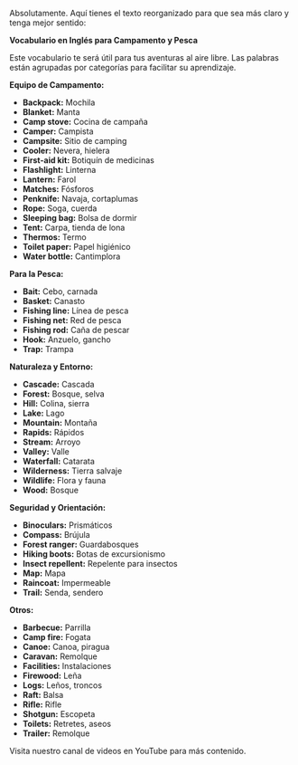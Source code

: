 Absolutamente. Aquí tienes el texto reorganizado para que sea más claro y tenga mejor sentido:

**Vocabulario en Inglés para Campamento y Pesca**

Este vocabulario te será útil para tus aventuras al aire libre. Las palabras están agrupadas por categorías para facilitar su aprendizaje.

**Equipo de Campamento:**

*   **Backpack:** Mochila
*   **Blanket:** Manta
*   **Camp stove:** Cocina de campaña
*   **Camper:** Campista
*   **Campsite:** Sitio de camping
*   **Cooler:** Nevera, hielera
*   **First-aid kit:** Botiquín de medicinas
*   **Flashlight:** Linterna
*   **Lantern:** Farol
*   **Matches:** Fósforos
*   **Penknife:** Navaja, cortaplumas
*   **Rope:** Soga, cuerda
*   **Sleeping bag:** Bolsa de dormir
*   **Tent:** Carpa, tienda de lona
*   **Thermos:** Termo
*   **Toilet paper:** Papel higiénico
*   **Water bottle:** Cantimplora

**Para la Pesca:**

*   **Bait:** Cebo, carnada
*   **Basket:** Canasto
*   **Fishing line:** Línea de pesca
*   **Fishing net:** Red de pesca
*   **Fishing rod:** Caña de pescar
*   **Hook:** Anzuelo, gancho
*   **Trap:** Trampa

**Naturaleza y Entorno:**

*   **Cascade:** Cascada
*   **Forest:** Bosque, selva
*   **Hill:** Colina, sierra
*   **Lake:** Lago
*   **Mountain:** Montaña
*   **Rapids:** Rápidos
*   **Stream:** Arroyo
*   **Valley:** Valle
*   **Waterfall:** Catarata
*   **Wilderness:** Tierra salvaje
*   **Wildlife:** Flora y fauna
*   **Wood:** Bosque

**Seguridad y Orientación:**

*   **Binoculars:** Prismáticos
*   **Compass:** Brújula
*   **Forest ranger:** Guardabosques
*   **Hiking boots:** Botas de excursionismo
*   **Insect repellent:** Repelente para insectos
*   **Map:** Mapa
*   **Raincoat:** Impermeable
*   **Trail:** Senda, sendero

**Otros:**

*   **Barbecue:** Parrilla
*   **Camp fire:** Fogata
*   **Canoe:** Canoa, piragua
*   **Caravan:** Remolque
*   **Facilities:** Instalaciones
*   **Firewood:** Leña
*   **Logs:** Leños, troncos
*   **Raft:** Balsa
*   **Rifle:** Rifle
*   **Shotgun:** Escopeta
*   **Toilets:** Retretes, aseos
*   **Trailer:** Remolque

Visita nuestro canal de videos en YouTube para más contenido.
